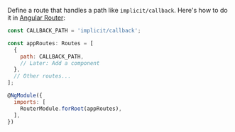 Define a route that handles a path like `implicit/callback`. Here's how to do it in [Angular Router](https://angular.io/guide/router):

```javascript
const CALLBACK_PATH = 'implicit/callback';

const appRoutes: Routes = [
  {
    path: CALLBACK_PATH,
    // Later: Add a component
  },
  // Other routes...
];

@NgModule({
  imports: [
    RouterModule.forRoot(appRoutes),
  ],
})
```
